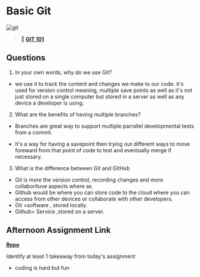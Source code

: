 # Basic Git

![git](https://git-scm.com/images/branching-illustration@2x.png)

> **📖 [GIT 101](https://codeworksacademy.com/fs-student-guide/resources/wk1/01-GIT)**

## Questions

1. In your own words, why do we use Git?

- we use it to track the content and changes we make to our code. it's used for version control meaning, multiple save points as well as it's not just stored on a single computer but stored in a server as well as any device a developer is using.

2. What are the benefits of having multiple branches?

- Branches are great way  to support multiple parrallel developmental tests from a commit.
 
 - It's a way for having a savepoint then trying out different ways to move foreward from that point of code  to test and eventually merge if necessary. 


3. What is the difference between Git and GitHub

- Git is more the version control, recording changes and more collaborituve aspects where as 
- Github would be where you can store code to the cloud where you can access from other devices or collaborate with other developers.
- Git =software , stored locally.
- Github= Service ,stored on a server.


## Afternoon Assignment Link

**[Repo](https://github.com/TungLe0319/<ASSIGNMENT_REPO>)**

Identify at least 1 takeaway from today's assignment
- coding is hard but fun